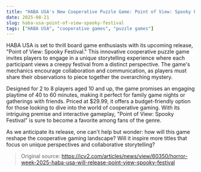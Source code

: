 ```yaml
---
title: "HABA USA's New Cooperative Puzzle Game: Point of View: Spooky Festival"
date: 2025-08-21
slug: haba-usa-point-of-view-spooky-festival
tags: ["HABA USA", "cooperative games", "puzzle games"]
---
```


HABA USA is set to thrill board game enthusiasts with its upcoming release, "Point of View: Spooky Festival." This innovative cooperative puzzle game invites players to engage in a unique storytelling experience where each participant views a creepy festival from a distinct perspective. The game's mechanics encourage collaboration and communication, as players must share their observations to piece together the overarching mystery.

Designed for 2 to 8 players aged 10 and up, the game promises an engaging playtime of 40 to 60 minutes, making it perfect for family game nights or gatherings with friends. Priced at $29.99, it offers a budget-friendly option for those looking to dive into the world of cooperative gaming. With its intriguing premise and interactive gameplay, "Point of View: Spooky Festival" is sure to become a favorite among fans of the genre.

As we anticipate its release, one can't help but wonder: how will this game reshape the cooperative gaming landscape? Will it inspire more titles that focus on unique perspectives and collaborative storytelling?
> Original source: https://icv2.com/articles/news/view/60350/horror-week-2025-haba-usa-will-release-point-view-spooky-festival